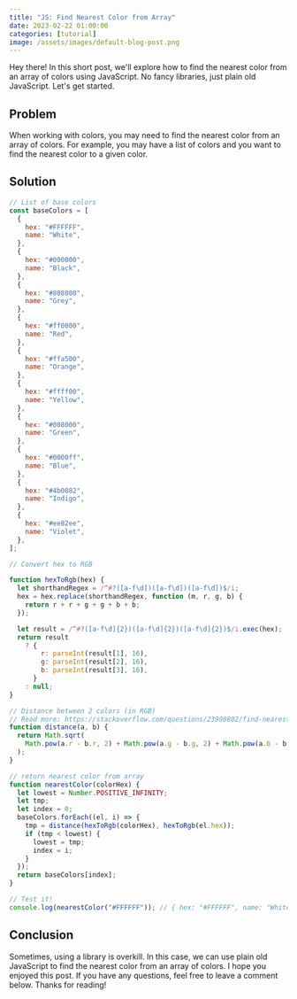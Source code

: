 ```yaml
---
title: "JS: Find Nearest Color from Array"
date: 2023-02-22 01:00:00
categories: [tutorial]
image: /assets/images/default-blog-post.png
---
```


Hey there! In this short post, we'll explore how to find the nearest color from an array of colors using JavaScript. No fancy libraries, just plain old JavaScript. Let's get started.

## Problem

When working with colors, you may need to find the nearest color from an array of colors. For example, you may have a list of colors and you want to find the nearest color to a given color.

## Solution

```js
// List of base colors
const baseColors = [
  {
    hex: "#FFFFFF",
    name: "White",
  },
  {
    hex: "#000000",
    name: "Black",
  },
  {
    hex: "#808080",
    name: "Grey",
  },
  {
    hex: "#ff0000",
    name: "Red",
  },
  {
    hex: "#ffa500",
    name: "Orange",
  },
  {
    hex: "#ffff00",
    name: "Yellow",
  },
  {
    hex: "#008000",
    name: "Green",
  },
  {
    hex: "#0000ff",
    name: "Blue",
  },
  {
    hex: "#4b0082",
    name: "Indigo",
  },
  {
    hex: "#ee82ee",
    name: "Violet",
  },
];

// Convert hex to RGB

function hexToRgb(hex) {
  let shorthandRegex = /^#?([a-f\d])([a-f\d])([a-f\d])$/i;
  hex = hex.replace(shorthandRegex, function (m, r, g, b) {
    return r + r + g + g + b + b;
  });

  let result = /^#?([a-f\d]{2})([a-f\d]{2})([a-f\d]{2})$/i.exec(hex);
  return result
    ? {
        r: parseInt(result[1], 16),
        g: parseInt(result[2], 16),
        b: parseInt(result[3], 16),
      }
    : null;
}

// Distance between 2 colors (in RGB)
// Read more: https://stackoverflow.com/questions/23990802/find-nearest-color-from-a-colors-list
function distance(a, b) {
  return Math.sqrt(
    Math.pow(a.r - b.r, 2) + Math.pow(a.g - b.g, 2) + Math.pow(a.b - b.b, 2)
  );
}

// return nearest color from array
function nearestColor(colorHex) {
  let lowest = Number.POSITIVE_INFINITY;
  let tmp;
  let index = 0;
  baseColors.forEach((el, i) => {
    tmp = distance(hexToRgb(colorHex), hexToRgb(el.hex));
    if (tmp < lowest) {
      lowest = tmp;
      index = i;
    }
  });
  return baseColors[index];
}

// Test it!
console.log(nearestColor("#FFFFFF")); // { hex: "#FFFFFF", name: "White" }
```

## Conclusion

Sometimes, using a library is overkill. In this case, we can use plain old JavaScript to find the nearest color from an array of colors. I hope you enjoyed this post. If you have any questions, feel free to leave a comment below. Thanks for reading!
